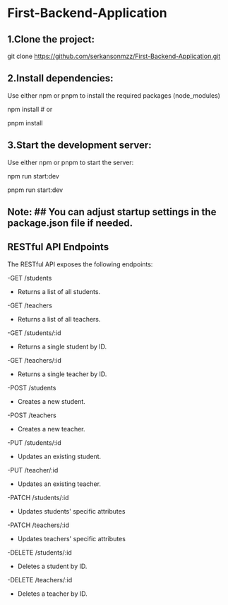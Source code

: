 # First-Backend-Application

## 1.Clone the project:

git clone https://github.com/serkansonmzz/First-Backend-Application.git

## 2.Install dependencies:

Use either npm or pnpm to install the required packages (node_modules)

npm install # or

pnpm install

## 3.Start the development server:

Use either npm or pnpm to start the server:

npm run start:dev

pnpm run start:dev

## Note: ## You can adjust startup settings in the package.json file if needed.

## RESTful API Endpoints

The RESTful API exposes the following endpoints:

-GET /students

- Returns a list of all students.

-GET /teachers

- Returns a list of all teachers.

-GET /students/:id

- Returns a single student by ID.

-GET /teachers/:id

- Returns a single teacher by ID.

-POST /students

- Creates a new student.

-POST /teachers

- Creates a new teacher.

-PUT /students/:id

- Updates an existing student.

-PUT /teacher/:id

- Updates an existing teacher.

-PATCH /students/:id

- Updates students' specific attributes

-PATCH /teachers/:id

- Updates teachers' specific attributes

-DELETE /students/:id

- Deletes a student by ID.

-DELETE /teachers/:id

- Deletes a teacher by ID.
